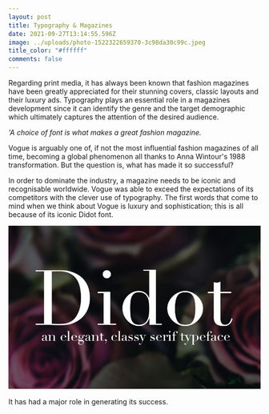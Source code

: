 ```yaml
---
layout: post
title: Typography & Magazines
date: 2021-09-27T13:14:55.596Z
image: ../uploads/photo-1522322659370-3c98da30c99c.jpeg
title_color: "#ffffff"
comments: false
---
```

Regarding print media, it has always been known that fashion magazines have been greatly appreciated for their stunning covers, classic layouts and their luxury ads. Typography plays an essential role in a magazines development since it can identify the genre and the target demographic which ultimately captures the attention of the desired audience. 

*'A choice of font is what makes a great fashion magazine.*

Vogue is arguably one of, if not the most influential fashion magazines of all time, becoming a global phenomenon all thanks to Anna Wintour's 1988 transformation. But the question is, what has made it so successful?

In order to dominate the industry, a magazine needs to be iconic and recognisable worldwide. Vogue was able to exceed the expectations of its competitors with the clever use of typography. The first words that come to mind when we think about Vogue is luxury and sophistication; this is all because of its iconic Didot font. 



![](../uploads/didot-style-fonts_21.jpeg)

It has had a major role in generating its success.